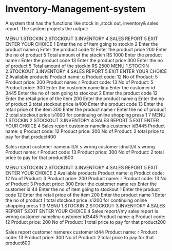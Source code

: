 # Inventory-Management-system
A system that has the functions like stock in ,stock out, inventory&amp; sales report.
The system projects the output:

MENU
1.STOCKIN
2.STOCKOUT
3.INVENTORY
4.SALES REPORT
5.EXIT
ENTER YOUR CHOICE
1
Enter the no of item going to stockin
2
Enter the product name
q
Enter the product code
12
Enter the product price
200
Enter the no of product
5
Total amount of the stockin RS 1000
Enter the product name
r
Enter the product code
13
Enter the product price
300
Enter the no of product
5
Total amount of the stockin RS 2500
MENU
1.STOCKIN
2.STOCKOUT
3.INVENTORY
4.SALES REPORT
5.EXIT
ENTER YOUR CHOICE
2
Available products
Product name: q
Product code: 12
No of Product: 5
Product price: 200
Product name: r
Product code: 13
No of Product: 5
Product price: 300
Enter the customer name
linu
Enter the customer id
3445
Enter the no of item going to stockout
2
Enter the product code
12
Enter the retail price of the item
200
Enter the product name
q
Enter the no of product
2
total stockout price is400
Enter the product code
13
Enter the retail price of the item
300
Enter the product name
r
Enter the no of product
2
total stockout price is1000
for continuing online shopping press 1
7
MENU
1.STOCKIN
2.STOCKOUT
3.INVENTORY
4.SALES REPORT
5.EXIT
ENTER YOUR CHOICE
4
Sales report
customer namelinu
customer id3445
Product name: q
Product code: 12
Product price: 200
No of Product: 2
total price to pay for that product400

Sales report
customer namenull//it s wrong
customer idnull//it s wrong
Product name: r
Product code: 13
Product price: 300
No of Product: 2
total price to pay for that product600

MENU
1.STOCKIN
2.STOCKOUT
3.INVENTORY
4.SALES REPORT
5.EXIT
ENTER YOUR CHOICE
2
Available products
Product name: q
Product code: 12
No of Product: 3
Product price: 200
Product name: r
Product code: 13
No of Product: 3
Product price: 300
Enter the customer name
rex
Enter the customer id
44
Enter the no of item going to stockout
1
Enter the product code
12
Enter the retail price of the item
200
Enter the product name
1
Enter the no of product
1
total stockout price is1200
for continuing online shopping press 1
3
MENU
1.STOCKIN
2.STOCKOUT
3.INVENTORY
4.SALES REPORT
5.EXIT
ENTER YOUR CHOICE
4
Sales report//my sales report is wrong
customer namelinu
customer id3445
Product name: q
Product code: 12
Product price: 200
No of Product: 1
total price to pay for that product200

Sales report
customer namerex
customer id44
Product name: r
Product code: 13
Product price: 300
No of Product: 2
total price to pay for that product600
